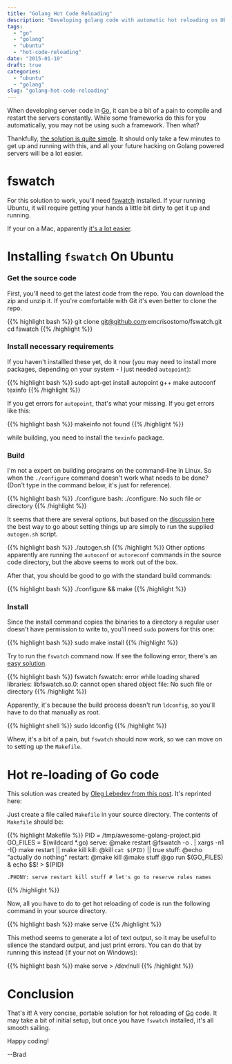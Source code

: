 ```yaml
---
title: "Golang Hot Code Reloading"
description: "Developing golang code with automatic hot reloading on Ubuntu"
tags:
  - "go"
  - "golang"
  - "ubuntu"
  - "hot-code-reloading"
date: "2015-01-10"
draft: true
categories:
  - "ubuntu"
  - "golang"
slug: "golang-hot-code-reloading"
---
```


When developing server code in [Go](//golang.org), it can be a bit of a pain to compile and
restart the servers constantly. While some frameworks do this for you automatically, you may
not be using such a framework. Then what?

Thankfully, [the solution is quite simple](https://medium.com/@olebedev/live-code-reloading-for-golang-web-projects-in-19-lines-8b2e8777b1ea).
It should only take a few minutes to get up and running with this, and all your future
hacking on Golang powered servers will be a lot easier.

# fswatch

For this solution to work, you'll need [fswatch](//emcrisostomo.github.io/fswatch/) installed. If your running
Ubuntu, it will require getting your hands a little bit dirty to get it up
and running.

If your on a Mac, apparently [it's a lot easier](https://github.com/emcrisostomo/fswatch/#getting-fswatch).

# Installing `fswatch` On Ubuntu

### Get the source code

First, you'll need to get the latest code from the repo. You can
download the zip and unzip it. If you're comfortable with Git it's even
better to clone the repo.

{{% highlight bash %}}
	git clone git@github.com:emcrisostomo/fswatch.git
	cd fswatch
{{% /highlight %}}

### Install necessary requirements

If you haven't installled these yet, do it now (you may need to install more packages,
depending on your system - I just needed `autopoint`):

{{% highlight bash %}}
	sudo apt-get install autopoint g++ make autoconf texinfo
{{% /highlight %}}

If you get errors for `autopoint`, that's what your missing. If you 
get errors like this:

{{% highlight bash %}}
	makeinfo not found
{{% /highlight %}}

while building, you need to install the `texinfo` package.

### Build

I'm not a expert on building programs on the command-line in Linux. 
So when the `./configure` command doesn't work what needs to be done?
(Don't type in the command below, it's just for reference).

{{% highlight bash %}}
	./configure
	bash: ./configure: No such file or directory
{{% /highlight %}}

It seems that there are several options, but based on the 
[discussion here](https://github.com/emcrisostomo/fswatch/issues/58)
the best way to go about setting things up are simply to run the 
supplied `autogen.sh` script.

{{% highlight bash %}}
	./autogen.sh
{{% /highlight %}}
Other options apparently are running the `autoconf` or `autoreconf`
commands in the source code directory, but the above seems to work
out of the box.


After that, you should be good to go with the standard build commands:

{{% highlight bash %}}
	./configure && make
{{% /highlight %}}

### Install
Since the install command copies the binaries to a directory a regular user
doesn't have permission to write to, you'll need `sudo` powers for this one:


{{% highlight bash %}}
	sudo make install
{{% /highlight %}}


Try to run the `fswatch` command now. If see the following error, there's an
[easy solution](https://github.com/emcrisostomo/fswatch/issues/48).


{{% highlight bash %}}
	fswatch
	fswatch: error while loading shared libraries: libfswatch.so.0: cannot open shared object file: No such file or directory
{{% /highlight %}}

Apparently,
it's because the build process doesn't run `ldconfig`, so you'll have to do that
manually as root.

{{% highlight shell %}}
	sudo ldconfig
{{% /highlight %}}

Whew, it's a bit of a pain, but `fswatch` should now work, so we can move
on to setting up the `Makefile`.

# Hot re-loading of Go code

This solution was created by [Oleg Lebedev from this post](https://medium.com/@olebedev/live-code-reloading-for-golang-web-projects-in-19-lines-8b2e8777b1ea).
It's reprinted here:

Just create a file called `Makefile` in your source directory. The contents of `Makefile` should be:

{{% highlight Makefile %}}
	PID      = /tmp/awesome-golang-project.pid
	GO_FILES = $(wildcard *.go)
	serve:
		@make restart 
		@fswatch -o . | xargs -n1 -I{}  make restart || make kill
	kill:
		@kill `cat $(PID)` || true
	stuff:
		@echo "actually do nothing"
	restart:
		@make kill
		@make stuff
		@go run $(GO_FILES) & echo $$! > $(PID)
	
	.PHONY: serve restart kill stuff # let's go to reserve rules names
{{% /highlight %}}

Now, all you have to do to get hot reloading of code is run the following
command in your source directory.

{{% highlight bash %}}
	make serve
{{% /highlight %}}

This method seems to generate a lot of text output, so it may be useful to
silence the standard output, and just print errors. You can do
that by running this instead (if your not on Windows):

{{% highlight bash %}}
	make serve > /dev/null
{{% /highlight %}}

# Conclusion

That's it! A very concise, portable solution for hot reloading of [Go](//golang.org) code.
It may take a bit of initial setup, but once you have `fswatch` installed, it's all smooth
sailing.

Happy coding!

--Brad